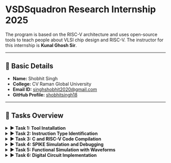 # VSDSquadron Research Internship 2025

The program is based on the RISC-V architecture and uses open-source tools to teach people about VLSI chip design and RISC-V. The instructor for this internship is **Kunal Ghosh Sir**.

---

## 👤 Basic Details

* **Name:** Shobhit Singh
* **College:** CV Raman Global University
* **Email ID:** singhshobhit2020@gmail.com
* **GitHub Profile:** [shobhitsingh18](https://github.com/shobhitsingh18)

---

## 🚀 Tasks Overview

<details>
<summary><b>▶️ Task 1: Tool Installation</b></summary>
<br>
Install all essential tools required for this internship:
<ul>
    <li>Ubuntu on VMBox</li>
    <li>RISC-V GNU Toolchain</li>
    <li>GTKWave waveform viewer</li>
    <li>Yosys Open SYnthesis Suite</li>
    <li>Icarus Verilog simulator</li>
</ul>
</details>

<details>
<summary><b>▶️ Task 2: Instruction Type Identification</b></summary>
<br>
Identify the instruction type of all given instructions with the exact 32-bit instruction code in the desired instruction type format.
</details>

<details>
<summary><b>▶️ Task 3: C and RISC-V Code Compilation</b></summary>
<br>
Refer to C-based and RISC-V-based lab videos and execute the task of compiling C code using both the standard GCC and the RISC-V compiler.
</details>

<details>
<summary><b>▶️ Task 4: SPIKE Simulation and Debugging</b></summary>
<br>
Perform SPIKE simulation and debug C code with the interactive debugging mode using Spike.
</details>

<details>
<summary><b>▶️ Task 5: Functional Simulation with Waveforms</b></summary>
<br>
Using the RISC-V Core Verilog Netlist and Testbench, perform a functional simulation and observe the resulting waveforms.
</details>

<details>
<summary><b>▶️ Task 6: Digital Circuit Implementation</b></summary>
<br>
Implement digital circuits using the VSDSquadron Mini board and verify the building/uploading of C program files onto the RISC-V processor.
</details>
